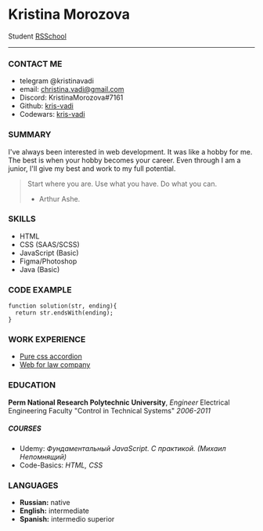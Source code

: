 # Kristina Morozova
Student [RSSchool](https://rs.school/)

---
### CONTACT ME
- telegram @kristinavadi
- email:  <christina.vadi@gmail.com>
- Discord: KristinaMorozova#7161
- Github: [kris-vadi](https://github.com/kris-vadi)
- Codewars: [kris-vadi](https://www.codewars.com/users/kris-vadi)

### SUMMARY
I've always been interested in web development.
It was like a hobby for me. The best is when your hobby becomes your career.
Even through I am a junior, I'll give my best and work to my full potential.

> Start where you are. Use what you have. Do what you can.
> - Arthur Ashe.

### SKILLS
- HTML
- CSS (SAAS/SCSS)
- JavaScript (Basic)
- Figma/Photoshop
- Java (Basic)  

### CODE EXAMPLE

```
function solution(str, ending){
  return str.endsWith(ending);
}
```

### WORK EXPERIENCE
- [Pure css accordion](https://kris-vadi.github.io/cssBayan/cssBayan/index.html)
- [Web for law company](https://www.alist-perm.ru/)


### EDUCATION
**Perm National Research Polytechnic University**, *Engineer*
Electrical Engineering Faculty "Control in Technical Systems" *2006-2011*


##### COURSES
- Udemy: *Фундаментальный JavaScript. C практикой. (Михаил Непомнящий)*
- Code-Basics: *HTML, CSS*
  

### LANGUAGES
- **Russian:** native
- **English:** intermediate
- **Spanish:** intermedio superior
